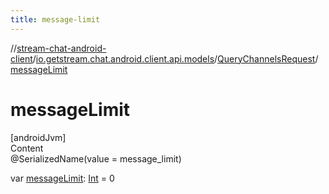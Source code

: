 ```yaml
---
title: message-limit
---
```

//[stream-chat-android-client](../../../index.md)/[io.getstream.chat.android.client.api.models](../index.md)/[QueryChannelsRequest](index.md)/[messageLimit](messageLimit.md)



# messageLimit  
[androidJvm]  
Content  
@SerializedName(value = message_limit)  
  
var [messageLimit](messageLimit.md): [Int](https://kotlinlang.org/api/latest/jvm/stdlib/kotlin/-int/index.html) = 0  



